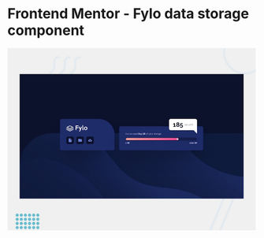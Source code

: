 # Frontend Mentor - Fylo data storage component

![Design preview for the Fylo data storage component coding challenge](./design/desktop-preview.jpg)
